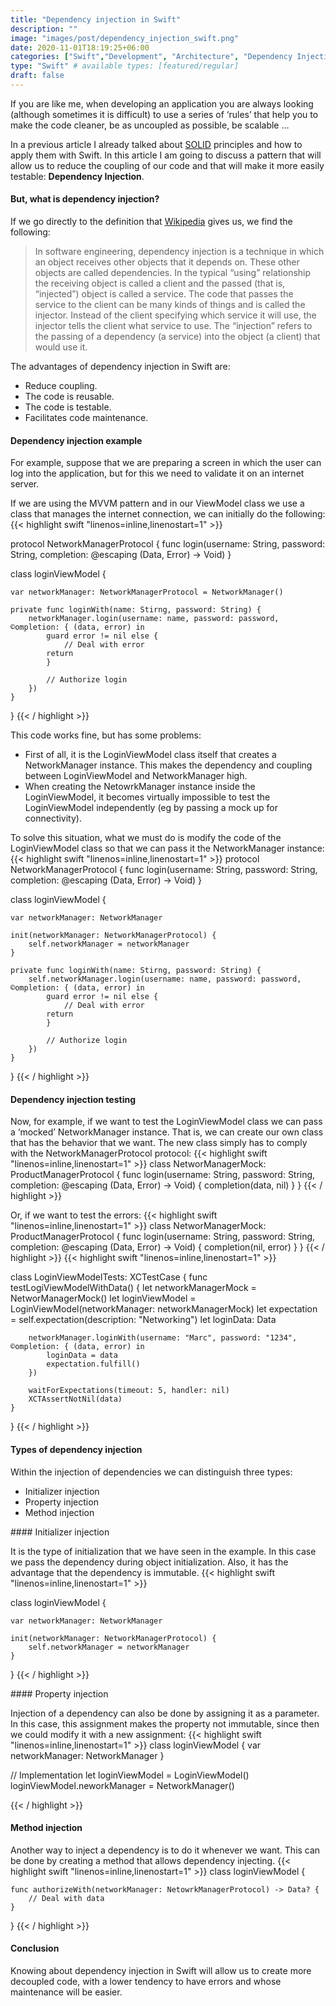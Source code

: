 ```yaml
---
title: "Dependency injection in Swift"
description: ""
image: "images/post/dependency_injection_swift.png"
date: 2020-11-01T18:19:25+06:00
categories: ["Swift","Development", "Architecture", "Dependency Injection"]
type: "Swift" # available types: [featured/regular]
draft: false
---
```

If you are like me, when developing an application you are always looking (although sometimes it is difficult) to use a series of ‘rules’ that help you to make the code cleaner, be as uncoupled as possible, be scalable …

In a previous article I already talked about [SOLID](https://raulferrergarcia.netlify.app/blog/solid_principles_swift/) principles and how to apply them with Swift. In this article I am going to discuss a pattern that will allow us to reduce the coupling of our code and that will make it more easily testable: **Dependency Injection**.
#### But, what is dependency injection?

If we go directly to the definition that [Wikipedia]() gives us, we find the following:

> In software engineering, dependency injection is a technique in which an object receives other objects that it depends on. These other objects are called dependencies. In the typical “using” relationship the receiving object is called a client and the passed (that is, “injected”) object is called a service. The code that passes the service to the client can be many kinds of things and is called the injector. Instead of the client specifying which service it will use, the injector tells the client what service to use. The “injection” refers to the passing of a dependency (a service) into the object (a client) that would use it.

The advantages of dependency injection in Swift are:

* Reduce coupling.
* The code is reusable.
* The code is testable.
* Facilitates code maintenance.

#### Dependency injection example

For example, suppose that we are preparing a screen in which the user can log into the application, but for this we need to validate it on an internet server.

If we are using the MVVM pattern and in our ViewModel class we use a class that manages the internet connection, we can initially do the following:
{{< highlight swift  "linenos=inline,linenostart=1" >}}

protocol NetworkManagerProtocol {
    func login(username: String, password: String, completion: @escaping (Data, Error) -> Void)
}

class loginViewModel {

    var networkManager: NetworkManagerProtocol = NetworkManager()

    private func loginWith(name: Stirng, password: String) {
        networkManager.login(username: name, password: password, ©ompletion: { (data, error) in
            guard error != nil else {
                // Deal with error
            return
            }

            // Authorize login
        })
    }
}
{{< / highlight >}}


This code works fine, but has some problems:

* First of all, it is the LoginViewModel class itself that creates a NetworkManager instance. This makes the dependency and coupling between LoginViewModel and NetworkManager high.
* When creating the NetowrkManager instance inside the LoginViewModel, it becomes virtually impossible to test the LoginViewModel independently (eg by passing a mock up for connectivity).

To solve this situation, what we must do is modify the code of the LoginViewModel class so that we can pass it the NetworkManager instance:
{{< highlight swift  "linenos=inline,linenostart=1" >}}
protocol NetworkManagerProtocol {
    func login(username: String, password: String, completion: @escaping (Data, Error) -> Void)
}

class loginViewModel {

    var networkManager: NetworkManager

    init(networkManager: NetworkManagerProtocol) {
        self.networkManager = networkManager
    }

    private func loginWith(name: Stirng, password: String) {
        self.networkManager.login(username: name, password: password, ©ompletion: { (data, error) in
            guard error != nil else {
                // Deal with error
            return
            }

            // Authorize login
        })
    }
}
{{< / highlight >}}

#### Dependency injection testing

Now, for example, if we want to test the LoginViewModel class we can pass a ‘mocked’ NetworkManager instance. That is, we can create our own class that has the behavior that we want. The new class simply has to comply with the NetworkManagerProtocol protocol:
{{< highlight swift  "linenos=inline,linenostart=1" >}}
class NetworManagerMock: ProductManagerProtocol {
    func login(username: String, password: String, completion: @escaping (Data, Error) -> Void) {
        completion(data, nil)
    }
}
{{< / highlight >}}


Or, if we want to test the errors:
{{< highlight swift  "linenos=inline,linenostart=1" >}}
class NetworManagerMock: ProductManagerProtocol {
    func login(username: String, password: String, completion: @escaping (Data, Error) -> Void) {
        completion(nil, error)
    }
}
{{< / highlight >}}
{{< highlight swift  "linenos=inline,linenostart=1" >}}

class LoginViewModelTests: XCTestCase {
    func testLogiViewModelWithData() {
        let networkManagerMock = NetworManagerMock()
        let loginViewModel = LoginViewModel(networkManager: networkManagerMock)
        let expectation = self.expectation(description: "Networking")
        let loginData: Data
        
        networkManager.loginWith(username: "Marc", password: "1234", ©ompletion: { (data, error) in
            loginData = data
            expectation.fulfill()
        })

        waitForExpectations(timeout: 5, handler: nil)
        XCTAssertNotNil(data)
    }
}
{{< / highlight >}}

#### Types of dependency injection

Within the injection of dependencies we can distinguish three types:

* Initializer injection
* Property injection
* Method injection

#### Initializer injection

It is the type of initialization that we have seen in the example. In this case we pass the dependency during object initialization. Also, it has the advantage that the dependency is immutable.
{{< highlight swift  "linenos=inline,linenostart=1" >}}

class loginViewModel {

    var networkManager: NetworkManager

    init(networkManager: NetworkManagerProtocol) {
        self.networkManager = networkManager
    }
}
{{< / highlight >}}

#### Property injection

Injection of a dependency can also be done by assigning it as a parameter. In this case, this assignment makes the property not immutable, since then we could modify it with a new assignment:
{{< highlight swift  "linenos=inline,linenostart=1" >}}
class loginViewModel {
    var networkManager: NetworkManager
}

// Implementation
let loginViewModel = LoginViewModel()
loginViewModel.neworkManager = NetworkManager()

{{< / highlight >}}

#### Method injection

Another way to inject a dependency is to do it whenever we want. This can be done by creating a method that allows dependency injecting.
{{< highlight swift  "linenos=inline,linenostart=1" >}}
class loginViewModel {

    func authorizeWith(networkManager: NetowrkManagerProtocol) -> Data? {
        // Deal with data
    }
}
{{< / highlight >}}

#### Conclusion

Knowing about dependency injection in Swift will allow us to create more decoupled code, with a lower tendency to have errors and whose maintenance will be easier.
